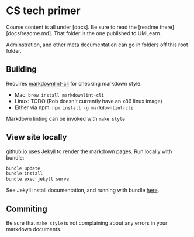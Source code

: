 CS tech primer
=============

Course content is all under [docs]. Be sure to read
the [readme there][docs/readme.md]. That folder is the one
published to UMLearn.

Adminstration, and other meta documentation can go in folders off
this root folder.

Building
--------

Requires [markdownlint-cli](https://github.com/igorshubovych/markdownlint-cli)
for checking markdown style.

* Mac: `brew install markdownlint-cli`
* Linux: TODO (Rob doesn't currently have an x86 linux image)
* Either via npm: `npm install -g markdownlint-cli`

Markdown linting can be invoked with `make style`

View site locally
-----------------

github.io uses Jekyll to render the markdown pages. Run locally with
bundle:

```sh
bundle update
bundle install
bundle exec jekyll serve
```

See Jekyll install documentation, and running with bundle
[here](https://jekyllrb.com/tutorials/using-jekyll-with-bundler/).

Commiting
---------

Be sure that `make style` is not complaining about any errors
in your markdown documents.
